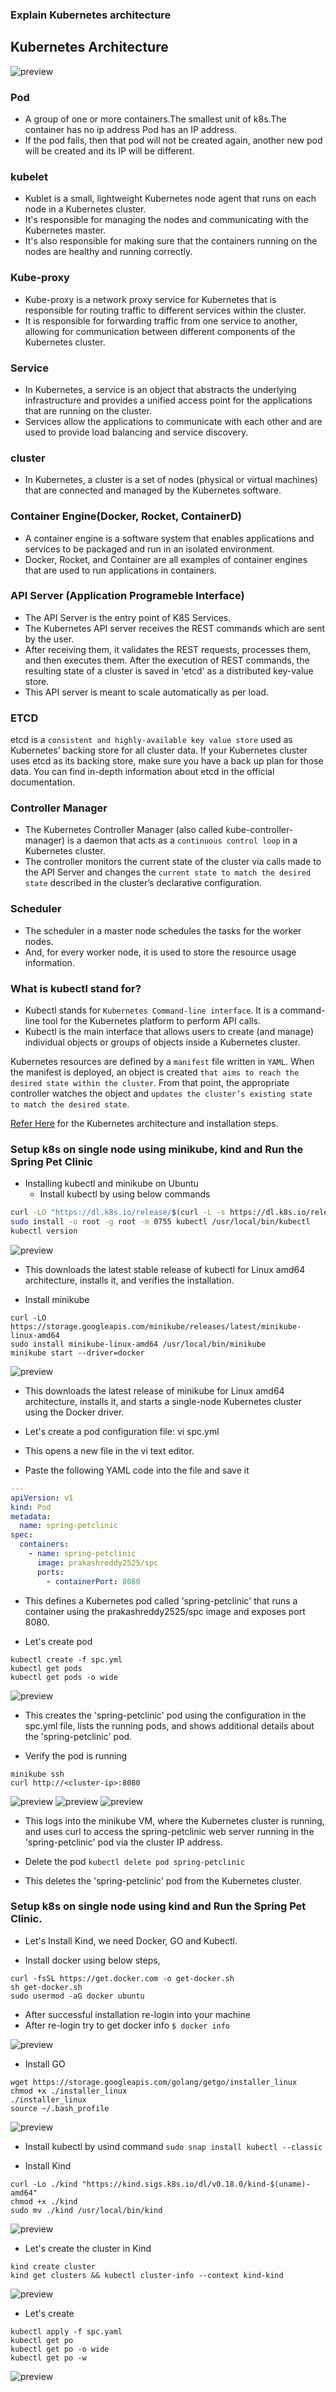 ### Explain Kubernetes architecture

Kubernetes Architecture
------------------------

![preview](./Images/k8s0.png)

### Pod

* A group of one or more containers.The smallest unit of k8s.The container has no ip address Pod has an IP address.
* If the pod fails, then that pod will not be created again, another new pod will be created and its IP will be different.

### kubelet 

* Kublet is a small, lightweight Kubernetes node agent that runs on each node in a Kubernetes cluster.
* It's responsible for managing the nodes and communicating with the Kubernetes master. 
* It's also responsible for making sure that the containers running on the nodes are healthy and running correctly.
### Kube-proxy

* Kube-proxy is a network proxy service for Kubernetes that is responsible for routing traffic to different services within the cluster.
* It is responsible for forwarding traffic from one service to another, allowing for communication between different components of the Kubernetes cluster.
### Service

* In Kubernetes, a service is an object that abstracts the underlying infrastructure and provides a unified access point for the applications that are running on the cluster. 
* Services allow the applications to communicate with each other and are used to provide load balancing and service discovery.

### cluster

* In Kubernetes, a cluster is a set of nodes (physical or virtual machines) that are connected and managed by the Kubernetes software.

### Container Engine(Docker, Rocket, ContainerD)

* A container engine is a software system that enables applications and services to be packaged and run in an isolated environment.
* Docker, Rocket, and Container are all examples of container engines that are used to run applications in containers.

### API Server (Application Programeble Interface)

* The API Server is the entry point of K8S Services. 
* The Kubernetes API server receives the REST commands which are sent by the user. 
* After receiving them, it validates the REST requests, processes them, and then executes them. After the execution of REST commands, the resulting state of a cluster is saved in 'etcd' as a distributed key-value store. 
* This API server is meant to scale automatically as per load.

### ETCD

etcd is a `consistent and highly-available key value store` used as Kubernetes’ backing store for all cluster data. If your Kubernetes cluster uses etcd as its backing store, make sure you have a back up plan for those data. You can find in-depth information about etcd in the official documentation.

### Controller Manager

* The Kubernetes Controller Manager (also called kube-controller-manager) is a daemon that acts as a `continuous control loop` in a Kubernetes cluster. 
* The controller monitors the current state of the cluster via calls made to the API Server and changes the `current state to match the desired state` described in the cluster’s declarative configuration.

### Scheduler

* The scheduler in a master node schedules the tasks for the worker nodes. 
* And, for every worker node, it is used to store the resource usage information.

### What is kubectl stand for?

* Kubectl stands for `Kubernetes Command-line interface`. It is a command-line tool for the Kubernetes platform to perform API calls.
* Kubectl is the main interface that allows users to create (and manage) individual objects or groups of objects inside a Kubernetes cluster.

Kubernetes resources are defined by a `manifest` file written in `YAML`. When the manifest is deployed, an object is created `that aims to reach the desired state within the cluster`. From that point, the appropriate controller watches the object and `updates the cluster’s existing state to match the desired state`.

[Refer Here](https://safiakhatoon.hashnode.dev/kubernetes-architecture-and-components-kubernetes-installation-and-configuration) for the Kubernetes architecture and installation steps.

### Setup k8s on single node using minikube, kind and Run the Spring Pet Clinic

* Installing kubectl and minikube on Ubuntu
    * Install kubectl by using below commands
```bash
curl -LO "https://dl.k8s.io/release/$(curl -L -s https://dl.k8s.io/release/stable.txt)/bin/linux/amd64/kubectl"
sudo install -o root -g root -m 0755 kubectl /usr/local/bin/kubectl
kubectl version
```
![preview](./Images/k8s1.png)

* This downloads the latest stable release of kubectl for Linux amd64 architecture, installs it, and verifies the installation.

* Install minikube
```
curl -LO https://storage.googleapis.com/minikube/releases/latest/minikube-linux-amd64
sudo install minikube-linux-amd64 /usr/local/bin/minikube
minikube start --driver=docker
```
![preview](./Images/k8s2.png)

* This downloads the latest release of minikube for Linux amd64 architecture, installs it, and starts a single-node Kubernetes cluster using the Docker driver.

* Let's create a pod configuration file: vi spc.yml

* This opens a new file in the vi text editor.

* Paste the following YAML code into the file and save it

```yaml
---
apiVersion: v1
kind: Pod
metadata:
  name: spring-petclinic
spec:
  containers:
    - name: spring-petclinic
      image: prakashreddy2525/spc
      ports:
        - containerPort: 8080
```
* This defines a Kubernetes pod called 'spring-petclinic' that runs a container using the prakashreddy2525/spc image and exposes port 8080.

* Let's create pod
```
kubectl create -f spc.yml
kubectl get pods
kubectl get pods -o wide
```
![preview](./Images/k8s3.png)

* This creates the 'spring-petclinic' pod using the configuration in the spc.yml file, lists the running pods, and shows additional details about the 'spring-petclinic' pod.

* Verify the pod is running
```
minikube ssh
curl http://<cluster-ip>:8080
```
![preview](./Images/k8s4.png)
![preview](./Images/k8s5.png)
![preview](./Images/k8s6.png)

* This logs into the minikube VM, where the Kubernetes cluster is running, and uses curl to access the spring-petclinic web server running in the 'spring-petclinic' pod via the cluster IP address.

* Delete the pod `kubectl delete pod spring-petclinic`

* This deletes the 'spring-petclinic' pod from the Kubernetes cluster.

### Setup k8s on single node using kind and Run the Spring Pet Clinic.

* Let's Install Kind, we need Docker, GO and Kubectl.

* Install docker using below steps,
```
curl -fsSL https://get.docker.com -o get-docker.sh
sh get-docker.sh
sudo usermod -aG docker ubuntu
```
* After successful installation re-login into your machine
* After re-login try to get docker info `$ docker info`

![preview](./Images/k8s7.png)

* Install GO
```
wget https://storage.googleapis.com/golang/getgo/installer_linux
chmod +x ./installer_linux
./installer_linux
source ~/.bash_profile
```
![preview](./Images/k8s8.png)

* Install kubectl by usind command `sudo snap install kubectl --classic`

* Install Kind
```
curl -Lo ./kind "https://kind.sigs.k8s.io/dl/v0.18.0/kind-$(uname)-amd64"
chmod +x ./kind
sudo mv ./kind /usr/local/bin/kind
```
![preview](./Images/k8s9.png)

* Let's create the cluster in Kind
```
kind create cluster
kind get clusters && kubectl cluster-info --context kind-kind
```
![preview](./Images/k8s10.png)

* Let's create
```
kubectl apply -f spc.yaml
kubectl get po
kubectl get po -o wide
kubectl get po -w
```
![preview](./Images/k8s11.png)